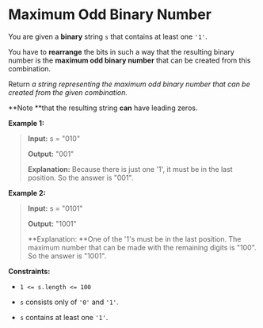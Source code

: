 # Maximum Odd Binary Number

You are given a **binary** string <code>s</code> that contains at least one <code>'1'</code>.

You have to **rearrange** the bits in such a way that the resulting binary number is the **maximum odd binary number** that can be created from this combination.

Return *a string representing the maximum odd binary number that can be created from the given combination.*

**Note **that the resulting string **can** have leading zeros.


**Example 1:**
>
> **Input:** s = "010"
>
> **Output:** "001"
>
> **Explanation:** Because there is just one '1', it must be in the last position. So the answer is "001".

**Example 2:**
>
> **Input:** s = "0101"
>
> **Output:** "1001"
>
> **Explanation: **One of the '1's must be in the last position. The maximum number that can be made with the remaining digits is "100". So the answer is "1001".


**Constraints:**

- <code>1 &lt;= s.length &lt;= 100</code>

- <code>s</code> consists only of <code>'0'</code> and <code>'1'</code>.

- <code>s</code> contains at least one <code>'1'</code>.
